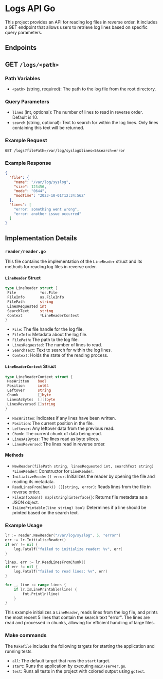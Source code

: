 # Logs API Go

This project provides an API for reading log files in reverse order. It includes a GET endpoint that allows users to retrieve log lines based on specific query parameters.

## Endpoints

## GET `/logs/<path>`

### Path Variables
- `<path>` (string, required): The path to the log file from the root directory.

### Query Parameters
- `lines` (int, optional): The number of lines to read in reverse order. Default is 10.
- `search` (string, optional): Text to search for within the log lines. Only lines containing this text will be returned.

### Example Request
```
GET /logs?filePath=/var/log/syslog&lines=5&search=error
```

### Example Response
```json
{
  "file": {
    "name": "/var/log/syslog",
    "size": 123456,
    "mode": "0644",
    "modTime": "2023-10-01T12:34:56Z"
  },
  "lines": [
    "error: something went wrong",
    "error: another issue occurred"
  ]
}
```

## Implementation Details

### `reader/reader.go`

This file contains the implementation of the `LineReader` struct and its methods for reading log files in reverse order.

#### `LineReader` Struct

```go
type LineReader struct {
 File           *os.File
 FileInfo       os.FileInfo
 FilePath       string
 LinesRequested int
 SearchText     string
 Context        *LineReaderContext
}
```

- `File`: The file handle for the log file.
- `FileInfo`: Metadata about the log file.
- `FilePath`: The path to the log file.
- `LinesRequested`: The number of lines to read.
- `SearchText`: Text to search for within the log lines.
- `Context`: Holds the state of the reading process.

#### `LineReaderContext` Struct

```go
type LineReaderContext struct {
 HasWritten    bool
 Position      int64
 Leftover      string
 Chunk         []byte
 LinesAsBytes  [][]byte
 LinesReversed []string
}
```

- `HasWritten`: Indicates if any lines have been written.
- `Position`: The current position in the file.
- `Leftover`: Any leftover data from the previous read.
- `Chunk`: The current chunk of data being read.
- `LinesAsBytes`: The lines read as byte slices.
- `LinesReversed`: The lines read in reverse order.

#### Methods

- `NewReader(filePath string, linesRequested int, searchText string) *LineReader`: Constructor for `LineReader`.
- `InitializeReader() error`: Initializes the reader by opening the file and reading its metadata.
- `ReadLinesFromChunk() ([]string, error)`: Reads lines from the file in reverse order.
- `FileInfoJson() map[string]interface{}`: Returns file metadata as a JSON object.
- `IsLinePrintable(line string) bool`: Determines if a line should be printed based on the search text.

### Example Usage

```go
lr := reader.NewReader("/var/log/syslog", 5, "error")
err := lr.InitializeReader()
if err != nil {
    log.Fatalf("failed to initialize reader: %v", err)
}

lines, err := lr.ReadLinesFromChunk()
if err != nil {
    log.Fatalf("failed to read lines: %v", err)
}

for _, line := range lines {
    if lr.IsLinePrintable(line) {
        fmt.Println(line)
    }
}
```

This example initializes a `LineReader`, reads lines from the log file, and prints the most recent 5 lines that contain the search text "error".  The lines are read and processed in chunks, allowing for efficient handling of large files.

### Make commands

The `Makefile` includes the following targets for starting the application and running tests.

- `all`: The default target that runs the `start` target.
- `start`: Runs the application by executing `main/server.go`.
- `test`: Runs all tests in the project with colored output using `gotest`.
